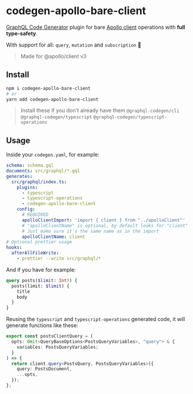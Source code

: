 # codegen-apollo-bare-client

[GraphQL Code Generator](https://graphql-code-generator.com/) plugin for bare [Apollo client](https://github.com/apollographql/apollo-client) operations with **full type-safety**.

With support for all: `query`, `mutation` and `subscription` :tada:

> Made for @apollo/client v3

## Install

```sh
npm i codegen-apollo-bare-client
# or
yarn add codegen-apollo-bare-client
```

> Install these if you don't already have them
> `@graphql-codegen/cli` `@graphql-codegen/typescript` `@graphql-codegen/typescript-operations`

## Usage

Inside your `codegen.yaml`, for example:

```yaml
schema: schema.gql
documents: src/graphql/*.gql
generates:
  src/graphql/index.ts:
    plugins:
      - typescript
      - typescript-operations
      - codegen-apollo-bare-client
    config:
      # REQUIRED
      apolloClientImport: 'import { client } from "../apolloClient"'
      # "apolloClientName" is optional, by default looks for "client"
      # Just make sure it's the same name as in the import
      apolloClientName: client
# Optional prettier usage
hooks:
  afterAllFileWrite:
    - prettier --write src/graphql/*
```

And if you have for example:

```graphql
query posts($limit: Int!) {
  posts(limit: $limit) {
    title
    body
  }
}
```

Reusing the `typescript` and `typescript-operations` generated code, it will generate functions like these:

```ts
export const postsClientQuery = (
  opts: Omit<QueryBaseOptions<PostsQueryVariables>, "query"> & {
    variables: PostsQueryVariables;
  }
) => {
  return client.query<PostsQuery, PostsQueryVariables>({
    query: PostsDocument,
    ...opts,
  });
};
```
